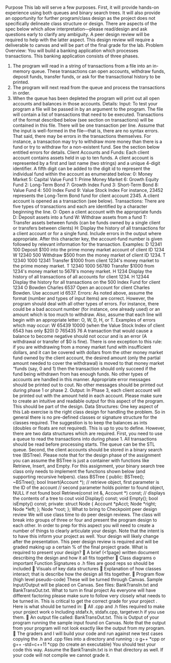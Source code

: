 Purpose
This lab will serve a few purposes. First, it will provide hands-on experience using both queues
and binary search trees. It will also provide an opportunity for further program/class design as
the project does not specifically delineate class structure or design.
There are aspects of the spec below which allow interpretation—please read/design and ask
questions early to clarify any ambiguity.
A peer design review will be required to help with the latter aspect. This design review will
require a deliverable to canvas and will be part of the final grade for the lab.
Problem Overview:
You will build a banking application which processes transactions. This banking
application consists of three phases.
1) The program will read in a string of transactions from a file into an in-memory queue.
These transactions can open accounts, withdraw funds, deposit funds, transfer funds, or ask for
the transactional history to be printed.
2) The program will next read from the queue and process the transactions in order.
3) When the queue has been depleted the program will print out all open accounts and
balances in those accounts.
Details:
Input:
To test your program a file will be passed in by an argument to the program. The file will
contain a list of transactions that need to be executed. Transactions of the format described
below (see section on transactions) will be contained in this file. There will be one transaction
per line.
Assume that the input is well-formed in the file—that is, there are no syntax errors. That
said, there may be errors in the transactions themselves. For instance, a transaction may try to
withdraw more money than there is a fund or try to withdraw for a non-existent fund. See the
section below entitled errors for details.
Client Accounts and Funds:
Each client account contains assets held in up to ten funds. A client account is
represented by a first and last name (two strings) and a unique 4-digit identifier. A fifth digit can
be added to the digit id to represent the individual fund within the account as enumerated
below:
0: Money Market 5: Capital Value Fund
1: Prime Money Market 6: Growth Equity Fund
2: Long-Term Bond 7: Growth Index Fund
3: Short-Term Bond 8: Value Fund
4: 500 Index Fund 9: Value Stock Index
For instance, 23452 represents the Long-Term Bond fund for client account 2345. A
client account is opened as a transaction (see below).
Transactions:
There are five types of transactions and each are identified by a character beginning the line.
O: Open a client account with the appropriate funds
D: Deposit assets into a fund
W: Withdraw assets from a fund
T: Transfer assets between funds (can be funds owned by a single client or
transfers between clients)
H: Display the history of all transactions for a client account or for a single fund.
Include errors in the output where appropriate.
After this character key, the account-fund number is given followed by relevant information for
the transaction.
Examples:
D 12341 100 Deposit $100 into the prime money market account of client ID 1234
W 12340 500 Withdraw $500 from the money market of client ID 1234.
T 12340 1000 12341 Transfer $1000 from client 1234's money market to the prime money market.
T 12340 1000 56780 Transfer $1000 from 1234's money market to 5678's money market.
H 1234 Display the history of all transactions of all accounts for client 1234.
H 12344 Display the history for all transactions on the 500 Index Fund for client 1234
O Bowden Charles 6537 Open an account for client Charles Bowden. Use account id 6537.
Errors:
As noted above, assume the format (number and types of input items) are correct. However,
the program should deal with all other types of errors. For instance, there could be a bad
account number (for instance, one already used) or an amount which is too much to withdraw.
Also, assume that each line will begin with an appropriate letter: O, W, D, H, or T.
Examples of errors which may occur:
W 65439 10000 (when the Value Stock Index of client 6543 has only $20)
D 765435 76
A transaction that would cause a balance to become negative should not occur and is an error
(A withdrawal or transfer of $0 is fine). There is one exception to this rule: if you are
withdrawing from a money market fund with insufficient dollars, and it can be covered with
dollars from the other money market fund owned by the client account, the desired amount
(only the partial amount needed to cover the withdrawal) is moved to that money market
“funds (say, 0 and 1) then the transaction should only succeed if the fund being withdrawn from
has enough funds. No other types of accounts are handled in this manner.
Appropriate error messages should be printed out to cout. No other messages should be
printed out during phase 1 or phase 2.
Output:
In Phase 3, each client account will be printed out with the amount held in each account.
Please make sure to create an intuitive and readable output for this aspect of the program. This
should be part of the design.
Data Structures:
One key aspect of this Lab exercise is the right class design for handling the problem. So
in general there is no pre-defined classes or signature structure for the classes required. The
suggestion is to keep the balances as ints (doubles or floats are not required). This is up to you
to define. However, there are two data structures which are required.
First, you need to use a queue to read the transactions into during phase 1. All
transactions should be read before processing starts. The queue can be the STL queue.
Second, the client accounts should be stored in a binary search tree (BSTree). Please
note that for the design phase of the assignment you can assume the BSTree is just a container
with functions like Retrieve, Insert, and Empty.
For this assignment, your binary search tree class only needs to implement the functions
shown below (and supporting recursive helpers).
class BSTree
{
public:
BSTree();
~BSTree();
bool Insert(Account *);
// retrieve object, first parameter is the ID of the account
// second parameter holds pointer to found object, NULL if not found
bool Retrieve(const int &, Account *) const;
// displays the contents of a tree to cout
void Display() const;
void Empty();
bool isEmpty() const;
private:
struct Node
{
Account *pAcct;
Node *right;
Node *left;
};
Node *root;
};
What to bring to Checkpoint peer design review
We will use class time to do peer design reviews. The class will break into groups of
three or four and present the program design to each other. In order to prep for this aspect
you will need to create a number of things to clearly articulate your design. Note that the intent
is to have this inform your project as well. Your design will likely change after the presentation.
This peer design review is required and will be graded making up a certain % of the final
project grade.
What is required to present your design?
 A brief (<1page) written document describing the design and how it all fits
together
 Class diagrams
o important Function Signatures
o .h files are good reps so should be included
 Visuals of key data structures
 Explanation of how classes interact; that is describe how the design all fits
together.
 Program flow (high level pseudo-code)
These will be turned through Canvas.
Sample Input/Output will be placed on Canvas.
See files: BankTransIn.txt and BankTransOut.txt.
What to turn in final project
As everyone will have different factoring please make sure to follow very closely
what needs to be turned in. This is critical to get the correct grade for your project .
Here is what should be turned in:
 All .cpp and .h files required to make your project work
o Including stdafx.h, stdafx.cpp, targetver.h if you use them.
 An output file called: BankTransOut.txt. This is Output of your program
running the sample input found on Canvas. Note that the output from your
program will not look exactly like the output from my program.
 The graders and I will build your code and run against new test cases copying
the .h and .cpp files into a directory and running :
o g++ *cpp or g++ -std=c++11 *cpp (to create an executable)
You should test your code this way. Assume the BankTransIn.txt is in that
directory as well. If your code will not compile we cannot grade it.
